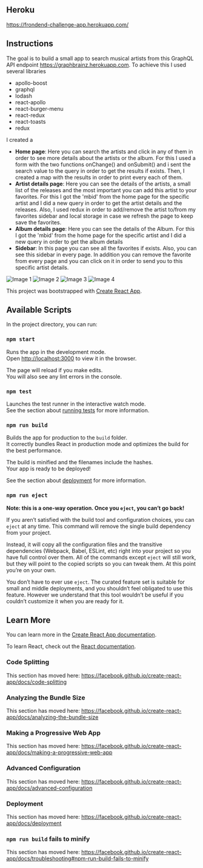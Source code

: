 ## Heroku
<a href="https://frondend-challenge-app.herokuapp.com/" target="_blank">https://frondend-challenge-app.herokuapp.com/</a>

## Instructions
The goal is to build a small app to search musical artists from this GraphQL API endpoint https://graphbrainz.herokuapp.com.
To achieve this I used several libraries
<ul>
    <li>apollo-boost</li>
    <li>graphql</li>
    <li>lodash</li>
    <li>react-apollo</li>
    <li>react-burger-menu</li>
    <li>react-redux</li>
    <li>react-toasts</li>
    <li>redux</li>
</ul>

I created a 
<ul>
    <li><b>Home page</b>: Here you can search the artists and click in any of them in order to see more details about the artists or the album. For this I used a form with the two functions onChange() and onSubmit() and i sent the search value to the query in order to get the results if exists. Then, I created a map with the results in order to print every each of them.
    </li>
    <li><b>Artist details page</b>: Here you can see the details of the artists, a small list of the releases and the most important you can add this artist to your favorites. For this I got the 'mbid' from the home page for the specific artist and I did a new query in order to get the artist details and the releases. Also, I used redux in order to add/remove the artist to/from my favorites sidebar and local storage in case we refresh the page to keep save the favorites.</li>
    <li><b>Album details page</b>: Here you can see the details of the Album. For this I got the 'mbid' from the home page for the specific artist and I did a new query in order to get the album details</li>
    <li><b>Sidebar</b>: In this page you can see all the favorites if exists. Also, you can see this sidebar in every page. In addition you can remove the favorite from every page and you can click on it in order to send you to this specific artist details.</li>
</ul>

![Image 1](../master/src/assets/image1.png)
![Image 2](../master/src/assets/image2.png)
![Image 3](../master/src/assets/image3.png)
![Image 4](../master/src/assets/image4.png)

This project was bootstrapped with [Create React App](https://github.com/facebook/create-react-app).

## Available Scripts

In the project directory, you can run:

### `npm start`

Runs the app in the development mode.<br>
Open [http://localhost:3000](http://localhost:3000) to view it in the browser.

The page will reload if you make edits.<br>
You will also see any lint errors in the console.

### `npm test`

Launches the test runner in the interactive watch mode.<br>
See the section about [running tests](https://facebook.github.io/create-react-app/docs/running-tests) for more information.

### `npm run build`

Builds the app for production to the `build` folder.<br>
It correctly bundles React in production mode and optimizes the build for the best performance.

The build is minified and the filenames include the hashes.<br>
Your app is ready to be deployed!

See the section about [deployment](https://facebook.github.io/create-react-app/docs/deployment) for more information.

### `npm run eject`

**Note: this is a one-way operation. Once you `eject`, you can’t go back!**

If you aren’t satisfied with the build tool and configuration choices, you can `eject` at any time. This command will remove the single build dependency from your project.

Instead, it will copy all the configuration files and the transitive dependencies (Webpack, Babel, ESLint, etc) right into your project so you have full control over them. All of the commands except `eject` will still work, but they will point to the copied scripts so you can tweak them. At this point you’re on your own.

You don’t have to ever use `eject`. The curated feature set is suitable for small and middle deployments, and you shouldn’t feel obligated to use this feature. However we understand that this tool wouldn’t be useful if you couldn’t customize it when you are ready for it.

## Learn More

You can learn more in the [Create React App documentation](https://facebook.github.io/create-react-app/docs/getting-started).

To learn React, check out the [React documentation](https://reactjs.org/).

### Code Splitting

This section has moved here: https://facebook.github.io/create-react-app/docs/code-splitting

### Analyzing the Bundle Size

This section has moved here: https://facebook.github.io/create-react-app/docs/analyzing-the-bundle-size

### Making a Progressive Web App

This section has moved here: https://facebook.github.io/create-react-app/docs/making-a-progressive-web-app

### Advanced Configuration

This section has moved here: https://facebook.github.io/create-react-app/docs/advanced-configuration

### Deployment

This section has moved here: https://facebook.github.io/create-react-app/docs/deployment

### `npm run build` fails to minify

This section has moved here: https://facebook.github.io/create-react-app/docs/troubleshooting#npm-run-build-fails-to-minify
